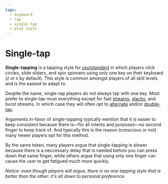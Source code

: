 ```yaml
---
tags:
  - keyboard
  - tap
  - single tap
  - play style
---
```


<!-- This article is a stub -->

# Single-tap

**Single-tapping** is a tapping style for [osu!standard](/wiki/Game_Modes/osu!) in which players click circles, slide sliders, and spin spinners using only one key on their keyboard (`Z` or `X` by default). This style is common amongst players of all skill levels and is the easiest to adapt to. 

Despite the name, single-tap players do not always tap with one key. Most prefer to single-tap most everything except for fast [streams](/wiki/Beatmaps/Pattern/Stream), [stacks](/wiki/Mapping_Techniques/Stack), and burst streams. In which case they will often opt to [alternate](/wiki/Play_Styles/Alternating) and/or [double-tap](/wiki/Play_Styles/Double_Tapping). 

Arguments in-favor of single-tapping typically mention that it is easier to keep consistent because there is—for all intents and purposes—no second finger to keep track of. And typically this is the reason (conscious or not) many newer players opt for this method.

By the same token, many players argue that single-tapping is slower because there is a neccessary delay that is needed before you can press down that same finger, while others argue that using only one finger can cause the user to get fatigued much more quickly.

*Notice: even though players will argue, there is no one tapping style that is better than the other: it's all down to personal preference.*
